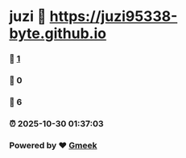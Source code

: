 # juzi :link: https://juzi95338-byte.github.io 
### :page_facing_up: [1](https://juzi95338-byte.github.io/tag.html) 
### :speech_balloon: 0 
### :hibiscus: 6 
### :alarm_clock: 2025-10-30 01:37:03 
### Powered by :heart: [Gmeek](https://github.com/Meekdai/Gmeek)
